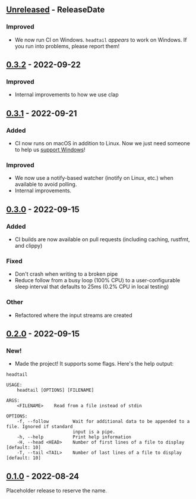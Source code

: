 <!-- next-header -->
## [Unreleased] - ReleaseDate

### Improved

- We now run CI on Windows. `headtail` _appears_ to work on Windows. If you run into problems, please report them!

## [0.3.2] - 2022-09-22

### Improved

- Internal improvements to how we use clap

## [0.3.1] - 2022-09-21

### Added

- CI now runs on macOS in addition to Linux. Now we just need someone to help us [support Windows](https://github.com/CleanCut/headtail/issues/21)!

### Improved

- We now use a notify-based watcher (inotify on Linux, etc.) when available to avoid polling.
- Internal improvements.

## [0.3.0] - 2022-09-15

### Added

- CI builds are now available on pull requests (including caching, rustfmt, and clippy)

### Fixed

- Don't crash when writing to a broken pipe
- Reduce follow from a busy loop (100% CPU) to a user-configurable sleep interval that defaults to 25ms (0.2% CPU in local testing)

### Other

- Refactored where the input streams are created


## [0.2.0] - 2022-09-15

### New!

- Made the project! It supports some flags. Here's the help output:

```
headtail 

USAGE:
    headtail [OPTIONS] [FILENAME]

ARGS:
    <FILENAME>    Read from a file instead of stdin

OPTIONS:
    -f, --follow         Wait for additional data to be appended to a file. Ignored if standard
                         input is a pipe.
    -h, --help           Print help information
    -H, --head <HEAD>    Number of first lines of a file to display [default: 10]
    -T, --tail <TAIL>    Number of last lines of a file to display [default: 10]
```

## [0.1.0] - 2022-08-24

Placeholder release to reserve the name.

<!-- next-url -->
[Unreleased]: https://github.com/CleanCut/headtail/compare/v0.3.2...HEAD
[0.3.2]: https://github.com/CleanCut/headtail/compare/v0.3.1...v0.3.2
[0.3.1]: https://github.com/CleanCut/headtail/compare/v0.3.0...v0.3.1
[0.3.0]: https://github.com/CleanCut/headtail/compare/v0.2.0...v0.3.0
[0.2.0]: https://github.com/CleanCut/headtail/compare/v0.1.0...v0.2.0
[0.1.0]: https://github.com/CleanCut/headtail/compare/v0.0.0...v0.1.0
